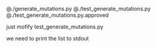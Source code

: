 @./generate_mutations.py
@./test_generate_mutations.py
@./test_generate_mutations.py.approved

just mofify test_generate_mutations.py

we need to print the list to stdout
